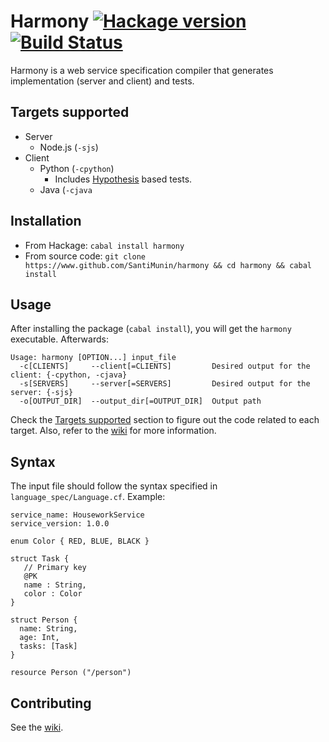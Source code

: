 # Harmony [![Hackage version](https://img.shields.io/hackage/v/harmony.svg?style=flat)](https://hackage.haskell.org/package/harmony) [![Build Status](https://secure.travis-ci.org/SantiMunin/harmony.svg?branch=master)](http://travis-ci.org/SantiMunin/harmony)
Harmony is a web service specification compiler that generates implementation (server and client) and tests.

## Targets supported

+ Server
  * Node.js (`-sjs`)
+ Client 
  + Python (`-cpython`)
    + Includes [Hypothesis](https://github.com/DRMacIver/hypothesis) based tests.
  + Java (`-cjava`

## Installation

+ From Hackage: `cabal install harmony`
+ From source code: `git clone https://www.github.com/SantiMunin/harmony && cd harmony && cabal install`

## Usage

After installing the package (`cabal install`), you will get the `harmony` executable. Afterwards:

```
Usage: harmony [OPTION...] input_file
  -c[CLIENTS]     --client[=CLIENTS]         Desired output for the client: {-cpython, -cjava}
  -s[SERVERS]     --server[=SERVERS]         Desired output for the server: {-sjs}
  -o[OUTPUT_DIR]  --output_dir[=OUTPUT_DIR]  Output path
```
Check the [Targets supported](#targets-supported) section to figure out the code related to each target. Also, refer to the [wiki](https://github.com/SantiMunin/harmony/wiki) for more information.

## Syntax

The input file should follow the syntax specified in `language_spec/Language.cf`. Example:

    service_name: HouseworkService
    service_version: 1.0.0

    enum Color { RED, BLUE, BLACK }

    struct Task {
       // Primary key
       @PK
       name : String,
       color : Color
    }

    struct Person {
      name: String,
      age: Int,
      tasks: [Task]
    }

    resource Person ("/person")

## Contributing

See the [wiki](https://github.com/SantiMunin/harmony/wiki).
